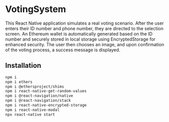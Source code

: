 # VotingSystem

This React Native application simulates a real voting scenario. After the user enters their ID number and phone number, they are directed to the selection screen. An Ethereum wallet is automatically generated based on the ID number and securely stored in local storage using EncryptedStorage for enhanced security. The user then chooses an image, and upon confirmation of the voting process, a success message is displayed.


## Installation

```sh
npm i
npm i ethers
npm i @ethersproject/shims
npm i react-native-get-random-values
npm i @react-navigation/native
npm i @react-navigation/stack
npm i react-native-encrypted-storage
npm i react-native-modal
npx react-native start
```

<br />
<br />


